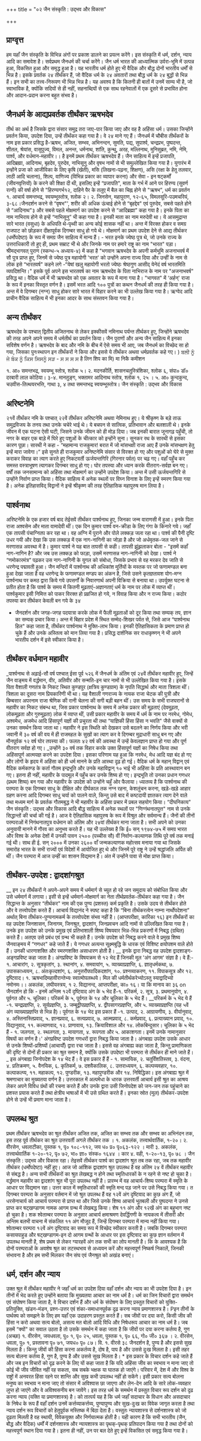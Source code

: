 +++
title = "०२ जैन संस्कृति : उद्भव और विकास"

+++
## प्राग्वृत्त
हम यहाँ जैन संस्कृति के विभिन्न अंगों पर प्रकाश डालने का प्रयत्न करेंगे। इस संस्कृति में धर्म, दर्शन, न्याय आदि का समावेश है। सर्वप्रथम जैनधर्म की चर्चा करेंगे। जैन धर्म भारत की आध्यात्मिक उर्वरा-भूमि में उत्पन्न हुआ, विकसित हुआ और समृद्ध हुआ है। यह भारतीय धर्म होते हुए भी वैदिक और बौद्ध दोनों भारतीय धर्मों से भिन्न है। इसके प्रवर्तक २४ तीर्थंकर हैं, जो वैदिक धर्म के २४ अवतारों तथा बौद्ध धर्म के २४ बुद्धों से भिन्न हैं। इन सभी का तत्त्व-निरूपण भी भिन्न भिन्न है। यह अवश्य है कि कितनी ही बातों में उनमें साम्य भी है, जो स्वाभाविक है, क्योंकि सदियों से ही नहीं, सहनाब्दियों से एक साथ रहनेवालों में एक दूसरे से प्रभावित होना और आदान-प्रदान करना बहुत संभव है।
## जैनधर्म के आद्यप्रवर्तक तीर्थंकर ऋषभदेव
तीर्थ का अर्थ है जिसके द्वारा संसार समुद्र तरा जाए-पार किया जाए और वह है अहिंसा धर्म। उसका जिन्होंने प्रवर्तन किया, उपदेश दिया, उन्हें तीर्थंकर कहा गया है। वे २४ माने गए हैं। जैनधर्म में चौबीस तीर्थंकरों के नाम इस प्रकार प्रसिद्ध है-ऋषभ, अजित, सम्भव, अभिनन्दन, सुमति, पद्य, सुपार्श्व, चन्द्रप्रभ, पुष्पदन्त, शीतल, श्रेयांस, वासुपूज्य, विमल, अनन्त, धर्मनाथ, शांति, कुन्थु, अरह, मल्लिनाथ, मुनिसुब्रत, नमि, नेमि, पार्श्व, और वर्धमान-महावीर।।
है इनमें प्रथम तीर्थंकर ऋषभदेव हैं। जैन साहित्य में इन्हें प्रजापति, आदिब्रह्मा, आदिनाथ, बृहदेव, पुरुदेव, नाभिसूनु और वृषभ नामों से भी समुल्लेखित किया गया है। युगारंभ में इन्होंने प्रजा को आजीविका के लिए कृषि (खेती), मसि (लिखना-पढ़ना, शिक्षण), असि (रक्षा के हेतु तलवार, लाठी आदि चलाना), शिल्प, वाणिज्य (विभिन्न प्रकार का व्यापार करना) और सेवा - इन षट्कर्मों (जीवनवृत्तियों) के करने की शिक्षा दी थी, इसलिए इन्हें “प्रजापति", माता के गर्भ में आने पर हिरण्य (सुवर्ण रत्नों) की वर्षा होने से "हिरण्यगर्भ१२, दाहिने पैर के तलुए में बैल का चिह्न होने से "ऋषभ”, धर्म का प्रवर्तन
१. आचार्य समन्तभद्र, स्वयम्भूस्तोत्र, श्लोक २। २. जिनसेन, महापुराण, १२-६५, विमलसूरि-पउमचरियं, ३-६८।जैनदर्शन करने से “वृषभ"', शरीर की अधिक ऊंचाई होने से “बृहद्देव" एवं पुरुदेव, सबसे पहले होने से “आदिनाथ"३ और सबसे पहले मोक्षमार्ग का उपदेश करने से “आदिब्रह्मा” कहा गया है। इनके पिता का नाम नाभिराय होने से इन्हें “नाभिसूनु” भी कहा गया है। इनकी माता का नाम मरुदेवी था। ये आसमुद्रान्त सारे भारत (वसुधा) के अधिपति थे-पृथ्वी का अन्य कोई शासक नहीं था। अन्त में विरक्त होकर व समग्र राजपाट को छोड़कर दीक्षापूर्वक दिगम्बर साधु हो गये थे। मोक्षमार्ग का प्रथम उपदेश देने से आद्य तीर्थकर (धर्मोपदेष्टा)
के रूप में समग्र जैन साहित्य में मान्य हैं। - भरत इनके ज्येष्ठ पुत्र थे, जो उनके राज्य के उत्तराधिकारी तो हुए ही, प्रथम सम्राट भी थे और जिनके नाम पर हमारे राष्ट्र का नाम "भारत" पड़ा। श्रीमद्भागवत् पुराण (स्कन्ध-५ अध्याय-४) में कहा है "भगवान ऋषभदेव के अपनी कर्मभूमि अजनाभवर्ष में सौ पुत्र प्राप्त हुए, जिनमें से ज्येष्ठ पुत्र महायोगी 'भरत' को उन्होंने अपना राज्य दिया और उन्हीं के नाम से लोक इसे “भारतवर्ष" कहने लगे -“येषां खलु महायोगी भरतो ज्येष्ठः श्रेष्ठगुण आसीद् येनेदं वर्ष भारतमिति व्यपदिशन्ति।" इसके पूर्व अपने इस भारतवर्ष का नाम ऋषभदेव के पिता नाभिराज के नाम पर "अजनाभवर्ष" प्रसिद्ध था।
वैदिक धर्म में भी ऋषभदेव को एक अवतार के रूप में माना गया है। "भागवत" में ‘अर्हन्' राजा के रूप में इनका विस्तृत वर्णन है। इसमें भरत आदि १०० पुत्रों का कथन जैनधर्म की तरह ही किया गया है। अन्त में वे दिगम्बर (नग्न) साधु होकर सारे भारत में विहार करने का भी उल्लेख किया गया है। ऋग्वेद आदि प्राचीन वैदिक साहित्य में भी इनका आदर के साथ संस्तवन किया गया है।
## अन्य तीर्थंकर
ऋषभदेव के पश्चात् द्वितीय अजितनाथ से लेकर इक्कीसवें नमिनाथ पर्यन्त तीर्थकर हुए, जिन्होंने ऋषभदेव की तरह अपने अपने समय में धर्मतीर्थ का प्रवर्तन किया। जैन पुराणों और अन्य जैन साहित्य में इनका सविशेष वर्णन है। ऋषभदेव के बाद और नमि के बीच में ऐसे समय भी आए, जब जैनधर्म का विच्छेद सा हो गया, जिसका पुनःस्थापन इन तीर्थंकरों ने किया और इससे ये तीर्थंकर अथवा धर्मप्रवर्तक कहे गए। ) ਬਲੀ ਨੂੰ ਜੇ ਬੰਕ ਨੂੰ ਕਿਸ ਸਿਸਨੂੰ ਸੜ - ਸ ਸ ਸ ਸ है लिन शिप का मि) मा निकै कमीशन

१. आ० समन्तभद्र, स्वयम्भू स्तोत्र, श्लोक ५। २. मदनकीर्ति, शासनचतुस्त्रिंशिका, श्लोक ६, संपा० डॉ० दरबारी लाल कोठिया। ३-४. मानतुङ्ग, भक्तामर आदिनाथ स्तोत्र, श्लोक १, २५ । ५. आ० कुन्दकुन्द, चउवीस-तित्थयरभत्ति, गाथा ३, ४ तथा समन्तभद्र स्वयम्भूस्तोत्र।
जैन संस्कृति : उद्भव और विकास
## अरिष्टनेमि
२१वें तीर्थंकर नमि के पश्चात् २२वें तीर्थंकर अरिष्टनेमि अथवा नेमिनाथ हुए। ये श्रीकृष्ण के बड़े ताऊ समुद्रविजय के तनय तथा उनके चचेरे भाई थे। ये बचपन से सात्विक, प्रतिभावान और बलशाली थे। इनके जीवन में एक घटना ऐसी घटी, जिसने उनके जीवन को ही मोड़ दिया। जब इनकी बारात जूनागढ़ पहुँची, तो नगर के बाहर एक बाड़े में घिरे हुए पशुओं के चीत्कार को इन्होंने सुना। सुनकर रथ के सारथी से इसका कारण पूछा। सारथी ने कहा - “महामान्य राजकुमार! बरात में जो मांसभक्षी राजा आए हैं उनके मांसभक्षण हेतु इन्हें मारा जावेगा।” इसे सुनते ही राजकुमार अनिष्टनेमि संसार से विरक्त हो गए और पशुओं को घेरे से मुक्त कराकर विवाह का त्याग करते हुए निकटवर्ती ऊर्जयन्तगिरि (गिरनार पर्वत) पर चढ़ गए। वहाँ पहुँच कर समस्त वस्त्राभूषण त्यागकर दिगम्बर साधु हो गए। घोर तपस्या और ध्यान करके वीतराग-सर्वज्ञ बन गए। वर्षों तक जनसामान्य को अहिंसा तथा मोक्षमार्ग का उन्होंने उपदेश किया। अन्त में उसी ऊर्जयन्तगिरि से उन्होंने निर्वाण प्राप्त किया। वैदिक साहित्य में अनेक स्थलों पर विघ्न विनाश के लिए इन्हें स्मरण किया गया है। अनेक इतिहासविद् विद्वानों ने इन्हें श्रीकृष्ण की तरह ऐतिहासिक महापुरुष मान लिया है।
## पार्श्वनाथ

अरिष्टनेमि के एक हजार वर्ष बाद तेईसवें तीर्थंकर पार्श्वनाथ हुए, जिनका जन्म वाराणसी में हुआ। इनके पिता राजा अश्वसेन और माता वामादेवी थीं। एक दिन कुमार पार्श्व वन-क्रीडा के लिए गंगा के किनारे गये। जहाँ एक तापसी पंचाग्नितप कर रहा था। वह अग्नि में पुराने और पोले लक्कड़ जला रहा था। पार्श्व की पैनी दृष्टि उधर गयी और देखा कि उस लक्कड़ में एक नाग-नागिनी का जोड़ा है और जो अर्धमृतक-जल जाने से मरणासन्न अवस्था में है। कुमार पार्श्व ने यह बात तापसी से कही। तापसी झुंझलाकर बोला - "इसमें कहाँ नाग-नागिन है? और जब उस लक्कड़ को फाड़ा, उसमें मरणासन्न नाग-नागिनी को देखा। पार्श्व ने “णमोकारमंत्र” पढ़कर उस नाग-नागिनी के युगल को संबोधा, जिसके प्रभाव से वह मरकर देव जाति से धरणेन्द्र पद्मावती हुआ। जैन मन्दिरों में पार्श्वनाथ की अधिकांश मूर्तियों के मस्तक पर जो फणामण्डल बना हुआ देखा जाता है वह धरणेन्द्र के फणामण्डल मण्डप का अंकन है, जिसे उसने कृतज्ञतावश योग-मग्न पार्श्वनाथ पर कमठ द्वारा किये गये उपसर्गों के निवारणार्थ अपनी विक्रिया से बनाया था।
उपर्युक्त घटना से प्रतीत होता है कि पार्श्व के समय में कितनी मूढ़ताएं-अज्ञानताएं धर्म के नाम पर लोक में व्याप्त थीं। पार्श्वकुमार इसी निमित्त को पाकर विरक्त हो प्रव्रजित हो गये, न विवाह किया और न राज्य किया। कठोर तपस्या कर तीर्थकर केवली बन गये
के
३४
- जैनदर्शन और जगह-जगह पदयात्रा करके लोक में फैली मूढ़ताओं को दूर किया तथा सम्यक् तप, ज्ञान का सम्यक् प्रचार किया। अन्त में बिहार प्रदेश में स्थित सम्मेद-शिखर पर्वत से, जिसे आज “पार्श्वनाथ हिल" कहा जाता है, तीर्थंकर पार्श्वनाथ ने मुक्ति-लाभ किया। इनकी ऐतिहासिकता के प्रमाण प्राप्त हो चुके हैं और उनके अस्तित्व को मान लिया गया है। प्रसिद्ध दार्शनिक सर राधाकृष्णन् ने भी अपने भारतीय दर्शन में इसे स्वीकार किया है।
## तीर्थंकर वर्धमान महावीर
_पार्श्वनाथ से अढ़ाई-सौ वर्ष पश्चात् ईसा पूर्व ५२६ में जैनधर्म के अंतिम एवं २४वें तीर्थंकर महावीर हुए, जिन्हें जैन वाङ्मय में वर्द्धमान, वीर, अतिवीर और सन्मति-इन चार नामों से भी उल्लेखित किया गया है। इसके पिता वैशाली गणतंत्र के निकट स्थित कुण्डपुर (क्षत्रिय कुण्डग्राम) के नृपति सिद्धार्थ और माता त्रिशला थीं। त्रिशला का दूसरा नाम प्रियकारिणी भी था। यह वैशाली गणराज्य के नायक राजा चेटक की पुत्री और बिम्बसार अपरनाम राजा श्रेणिक की रानी चेलना की सगी बड़ी बहन थीं। उस समय के सभी राजघरानों से महावीर का निकट संबन्ध था, जिस प्रकार पार्श्वनाथ के समय में अनेक प्रकार की मूढ़ताएं (देवमूढ़ता, लोकमूढ़ता और गुरुमूढ़ता) लोक में व्याप्त थीं, उसी प्रकार महावीर के समय में धर्म के नाम पर नरमेध, गोमेध, अश्वमेध, अजमेध आदि हिंसापूर्ण यज्ञों की प्रचुरता थी तथा “याज्ञिकी हिंसा हिंसा न भवति" जैसे वाक्यों से उनका समर्थन किया जाता था। महावीर ने इस स्थिति को देखकर उसे बदलने का निर्णय किया और भरी जवानी में ३० वर्ष की वय में ही राजमहल के सुखों का त्याग कर वे दिगम्बर मुद्राधारी साधु बन गए और मौनपूर्वक १२ वर्ष घोर तपस्या की। फलतः ४२ वर्ष की अवस्था में उन्हें केवलज्ञान प्राप्त हो गया और पूर्ण वीतराग सर्वज्ञ हो गए। _उन्होंने ३० वर्ष तक विहार करके उक्त हिंसापूर्ण यज्ञों का निषेध किया तथा अहिंसापूर्ण आत्मयज्ञ करने का उपदेश दिया। इसका परिणाम यह हुआ कि नरमेध, मेध आदि यज्ञ बंद हो गए और लोगों के हृदय में अहिंसा को ही धर्म मानने के प्रति आस्था दृढ़ हो गई। वैदिक धर्म के महान् विद्वान् एवं वैदिक कर्मकाण्ड के कर्ता गौतम इन्द्रभूति
और उनके महाविद्वान् १० भाई भी अहिंसा के प्रति आस्थावान बन गए। इतना ही नहीं, महावीर के पादमूल में पहुँच कर उनके शिष्य हो गए। इन्द्रभूति तो उनका प्रधान गणधर (प्रथम शिष्य) बन गया और महावीर के उपदेश को उन्होंने चहुँ ओर फैलाया।
ध्यातव्य है कि पार्श्वनाथ की परम्परा के एक दिगम्बर साधु के दीक्षित और दीर्घकाल तक नग्न रहना, केशलुंचन करना, खड़े-खड़े आहार ग्रहण करना आदि दिगम्बर साधु चर्या को पालने वाले, किन्तु उसे बाद में कष्टदायी ज्ञातकर त्याग देने वाले तथा मध्यम मार्ग के प्रवर्तक गौतमबुद्ध ने भी महावीर के अहिंसा प्रचार में प्रबल सहयोग किया। “दीघनिकाय"
जैन संस्कृति : उद्भव और विकास आदि बौद्ध साहित्य में अनेक स्थलों पर "णिग्गंथनातपुत्त" नाम से उनके सिद्धान्तों की चर्चा की गई है। आज वे ऐतिहासिक महापुरुष के रूप में विश्रुत और सर्वमान्य हैं। जैनों की तीनों परम्पराओं में निगंथनातपुत्र वर्धमान को अंतिम और २४वां तीर्थकर माना जाता है। सभी अपने को उनका अनुयायी मानने में गौरव का अनुभव करते हैं। यह भी उल्लेख्य है कि ई० सन् १९७४-७५ में समग्र भारत और विश्व के अनेक देशों में उनकी पावन २५०० (पच्चीस सौ) वीं निर्वाण-कल्याणक तिथि पूरे वर्ष तक मनाई गई थी। साथ ही ई. सन् २००० में उनका २६०० वाँ जन्मकल्याणक महोत्सव मनाया गया था जिसके समारोह भारत के सभी राज्यों एवं विदेशों में आयोजित हुए थे और जिनमें पूरे राष्ट्र ने उन्हें श्रद्धांजलि अर्पित की थीं। जैन परम्परा में आज उन्हीं का शासन विद्यमान है। अंत में उन्होंने पावा से मोक्ष प्राप्त किया।
## तीर्थंकर-उपदेश : द्वादशांगश्रुत
__ इन २४ तीर्थंकरों ने अपने-अपने समय में धर्ममार्ग से च्युत हो रहे जन समुदाय को संबोधित किया और उसे धर्ममार्ग में लगाया। इसी से इन्हें धर्ममार्ग-मोक्षमार्ग का नेता तीर्थप्रवर्तक-तीर्थकर कहा गया है। जैन सिद्धान्त के अनुसार “तीर्थकर" नाम की एक पुण्य (प्रशस्त) कर्म प्रकृति है। उसके उदय से तीर्थंकर होते और वे तत्त्वोपदेश करते हैं। आचार्य विद्यानंद ने स्पष्ट कहा है कि “बिना तीर्थकरत्वेन नाम्ना नार्थोपदेशना” अर्थात् बिना तीर्थकर-पुण्यनामकर्म के तत्त्वोपदेश संभव नहीं है। (आप्तपरीक्षा, कारिका १६)
इन तीर्थंकरों का वह उपदेश जिनशासन, जिनागम, जिनश्रुत, द्वादशांग, जिनप्रवचन आदि नामों से उल्लिखित किया गया है। उनके इस उपदेश को उनके प्रमुख एवं प्रतिभाशाली शिष्य विषयवार भिन्न-भिन्न प्रकरणों में निबद्ध (ग्रथित) करते हैं। अतएव उसे प्रबंध एवं ग्रन्थ भी कहते हैं। उनके उपदेश को निबद्ध करने वाले वे प्रमुख शिष्य जैनवाङ्मय में “गणधर" कहे जाते हैं। ये गणधर अत्यन्त सूक्ष्मबुद्धि के धारक एवं विशिष्ट क्षयोपशम वाले होते हैं। उनकी धारणाशक्ति और स्मरणशक्ति असाधारण होती है। __ इनके द्वारा निबद्ध वह उपदेश द्वादशाङ्ग-अङ्गप्रविष्ट कहा जाता है। अंगप्रविष्ट
के विषयक्रम से १२ भेद हैं जिनकी मूल 'अंग आगम' संज्ञा है। वे हैं:- १. आचारांग, २. सूत्रकृतांग, ३. स्थानांग, ४. समवायांग, ५. व्याख्याप्रज्ञप्ति, ६. ज्ञातृधर्मकथा, ७. उपासकाध्ययन, ८. अंतःकृत्दशांग, ६. अनुत्तरौपपादिकदशांग, १०. प्रश्नव्याकरण, ११. विपाकसूत्र और १२. दृष्टिवाद।
१. ऋषभादिमहावीरान्तेभ्यः स्वात्मोपलब्धये। मिल की
धर्मतीर्थकरेभ्योऽस्तु स्याद्वादिभ्यो नमोनमः।। अकलंक, लघीयस्त्रय, १ २. विद्यानन्द, आप्तपरीक्षा, का० १६।
या कि मानाय का
३६
on जैनदर्शन हो कि - इनमें अन्तिम १२वें दृष्टिवाद अंग के ५ भेद हैं-१. परिकर्म, २. सूत्र, ३. प्रथमानुयोग, ४. पूर्वगत और ५. चूलिका। परिकर्म के ५, पूर्वगत के १४ और चूलिका के ५ भेद हैं।
__परिकर्म के ५ भेद ये हैं -१. चन्द्रप्रज्ञप्ति, २. सूर्यप्रज्ञप्ति, ३. जम्बूद्वीपप्रज्ञप्ति, ४. द्वीपसागरप्रज्ञप्ति, और ५. व्याख्याप्रज्ञप्ति (यह ५वें अंग व्याख्याप्रज्ञप्ति से भिन्न है)।
पूर्वगत के १४ भेद इस प्रकार हैं -१. उत्पाद, २. आग्रायणीय, ३. वीर्यानुवाद, ४. अस्तिनास्तिप्रवाद, ५. ज्ञानप्रवाद, ६. सत्यप्रवाद, ७. आत्मप्रवाद, ८. कर्मप्रवाद, ६. प्रत्याख्यान प्रवाद, १०. विद्यानुवाद, ११. कल्याणवाद, १२. प्राणावाय, १३. क्रियाविशाल
और १४. लोकबिन्दुसार।
चूलिका के ५ भेद हैं - १. जलगता, २. स्थलगता, ३. मायागता, ४. रूपगता और ५. आकाशगता। इनमें उनके नामानुसार विषयों का वर्णन है।'
अंगप्रविष्ट उपदेश गणधरों द्वारा निबद्ध किया जाता है। अंगबाह्य उपदेश उसके आधार से उनके शिष्यों-प्रशिष्यों (आचार्यों) द्वारा रचा जाता है। इससे वह अंगबाह्य कहा जाता है, किन्तु प्रामाणिकता की दृष्टि से दोनों ही प्रकार का श्रुत समान है, क्योंकि उसके उपदेष्टा भी परम्परा से तीर्थंकर ही माने जाते हैं।
_ इस अंगबाह्य जिनोपदेश के १४ भेद हैं। वे इस प्रकार हैं हैं - १. सामायिक, २. चतुर्विंशतिस्तव, ३. वंदना, ४. प्रतिक्रमण, ५. वैनयिक, ६. कृतिकर्म, ७. दशवैकालिक, ८. उत्तराध्ययन, ६. कल्पव्यवहार, १०. कल्पाकल्प्य, ११. महाकल्प, १२. पुण्डरीक, १३. महापुण्डरीक और १४. निषिद्धिका। इस अंगबाह्य श्रुत में श्रमणाचार का मुख्यतया वर्णन है।
उत्तरकाल में अल्पमेधा के धारक उत्तरवर्ती आचार्य इसी श्रुत का आश्रय लेकर अपने विविध ग्रंथों की रचना करते हैं और उनके द्वारा उसी जिनोपदेश को जन-जन तक पहुंचाने का प्रशस्त प्रयास करते हैं तथा क्षेत्रीय भाषाओं में भी उसे ग्रथित करते हैं। इनका स्रोत (मूल) तीर्थकर-उपदेश होने से उन्हें भी प्रमाण माना जाता है।
## उपलब्ध श्रुत
प्रथम तीर्थंकर ऋषभदेव का श्रुत तीर्थंकर अजित तक, अजित का सम्भव तक और सम्भव का अभिनंदन तक, इस तरह पूर्व तीर्थकर का श्रुत उत्तरवर्ती अगले तीर्थंकर तक
।
१. अकलंक, तत्त्वार्थवार्तिक, १-२०। २. वीरसेन, धवलाटीका, पुस्तक १, पृ० १०८-११२, जय ध० प्र० पृ०६३-१२२ । मारी ३. अकलंक, तत्त्वार्थवार्तिक १-२०-१२, पृ० ७२, भा० ज्ञा० संस्क० १६४४ । कार ४. वही, १-२०-१३, पृ० ७८ ।
जैन संस्कृति : उद्भव और विकास रहा। तेइसवें तीर्थकर पार्श्व का द्वादशांग श्रुत तब तक रहा, जब तक महावीर तीर्थकर (धर्मोपदेष्टा) नहीं हुए। आज जो आंशिक द्वादशांग श्रुत उपलब्ध है वह अंतिम २४ वें तीर्थंकर महावीर से संबद्ध है। अन्य सभी तीर्थंकरों का श्रुत लेखबद्ध न होने तथा स्मृतिधारकों के न रहने से नष्ट हो चुका है। वर्द्धमान महावीर का द्वादशांग श्रुत भी पूरा उपलब्ध नहीं है। प्रारम्भ में वह आचार्य-शिष्य परम्परा में स्मृति के आधार पर विद्यमान रहा। उत्तर काल में स्मृतिधारकों की स्मृति मन्द पड़ जाने पर उसे निबद्ध किया गया।
त दिगम्बर परम्परा के अनुसार वर्तमान में जो श्रुत उपलब्ध हैं वह १२वें अंग दृष्टिवाद का कुछ अंग हैं, जो धरसेनाचार्य को आचार्य परम्परा से प्राप्त था और जिसे उनके शिष्य आचार्य भूतबली और पुष्पदन्त ने उनसे प्राप्त कर षट्खण्डागम नामक आगम ग्रन्थ में लेखबद्ध किया। शेष ११ अंग और १२खें अंग का बहुभाग नष्ट हो चुका है। शक
श्वेताम्बर परम्परा के अनुसार आचार्य क्षमाश्रमण देवर्द्धिगणी के नायकत्व में तीसरी और अन्तिम बलभी वाचना में संकलित ११ अंग मौजूद हैं, जिन्हें दिगम्बर परम्परा में मान्य नहीं किया गया। श्वेताम्बर परम्परा १२वें अंग दृष्टिवाद का समग्र रूप में विच्छेद स्वीकार करती है। जबकि दिगम्बर परम्परा कसायपाहुड और षट्खण्डागम-इन दो आगम ग्रन्थों के आधार पर इस दृष्टिवाद का कुछ ज्ञान वर्तमान में उपलब्ध मानती है, शेष प्रथम से लेकर ग्यारहवें अंग तक सभी का लोप मानती है। कि
के आवश्यक है कि दोनों परम्पराओं के अवशेष श्रुत का तटस्थभाव से अध्ययन करें और महत्त्वपूर्ण निष्कर्ष निकालें, जिनकी संभावना है और हम सभी मिलकर जैन संघ एवं जैनश्रुत को अखंड बनाएं।
## धर्म, दर्शन और न्याय
उक्त श्रुत में तीर्थंकर महावीर ने जहाँ धर्म का उपदेश दिया वहाँ दर्शन और न्याय का भी उपदेश दिया है। इन तीनों में भेद करते हुए उन्होंने बताया कि मुख्यतया आचार का नाम धर्म है। धर्म का जिन विचारों द्वारा समर्थन एवं संपोषण किया जाता है, वे विचार दर्शन हैं और धर्म के संपोषण के लिए प्रस्तुत विचारों को युक्ति-प्रतियुक्ति, खंडन-मंडन, प्रश्न-उत्तर एवं शंका-समाधानपूर्वक दृढ़ करना न्याय प्रमाणशास्त्र है। Pइन तीनों के पार्थक्य को समझने के लिए हम यहाँ एक उदाहरण प्रस्तुत करते हैं। सब जीवों पर दया करो, किसी जीव की हिंसा न करो अथवा सत्य बोलो, असत्य मत बोलो आदि विधि और निषेधरूप आचार का नाम धर्म है। जब इसमें “क्यों" का सवाल उठता है तो उसके समर्थन में कहा जाता है कि जीवों पर दया करना कर्तव्य है, गुण (अच्छा) १. वीरसेन, जयधवला, पु० १, पृ० २५, धवला, पुस्तक १, पृ० ६६, गो० जी० ३६७ । २. वीरसेन, धवला, पु० १, प्रस्तावना पृ० ७१, जयध० पृ० ८७।
वि.
१. वीरसे
३८
जैनदर्शन है, पुण्य है और इससे सुख मिलता है। किन्तु जीवों की हिंसा करना अकर्तव्य है, दोष है, पाप है और उससे दुःख मिलता है। इसी तहर सत्य बोलना कर्तव्य है, गुण है, पुण्य है
और उससे सुख मिलता है। * इस प्रकार के विचार दर्शन कहे जाते हैं और जब इन विचारों को दृढ़ करने के लिए यों कहा जाता है कि यदि अहिंसा जीव का स्वभाव न माना जाए तो कोई भी जीव जीवित नहीं रह सकता, सब सबके भक्षक या घातक हो जाएंगे। परिवार में, देश में और विश्व के राष्ट्रों में अनवरत हिंसा रहने पर शान्ति और सुख कभी उपलब्ध नहीं हो सकेंगे।
इसी प्रकार सत्य बोलना मनुष्य का स्वभाव न माना जाए तो संसार में अविश्वास छा जाएगा और लेन-देन आदि के सारे लोक-व्यवहार लुप्त हो जाएंगे और वे अविश्वसनीय बन जावेंगे। इस तरह धर्म के समर्थन में प्रस्तुत विचार रूप दर्शन को दृढ़ करना न्याय (यक्ति या प्रमाणशास्त्र) है।
को तात्पर्य यह है कि धर्म जहाँ सदाचार के विधान और असदाचार के निषेध के रूप हैं वहाँ दर्शन उनमें कर्त्तव्याकर्त्तव्य, पुण्यापुण्य और सुख-दुःख का विवेक जागृत करता है तथा न्याय दर्शन रूप विचारों को हेतुपूर्वक मस्तिष्क में बिठा देता है।
वस्तुतः न्यायशास्त्र से दर्शनशास्त्र को जो दृढ़ता मिलती है वह स्थायी, विवेकयुक्त और निर्णयात्मक होती है। यही कारण है कि सभी भारतीय (जैन, बौद्ध और वैदिक) धर्मों में दर्शनशास्त्र और न्यायशास्त्र का पृथक्-पृथक् प्रतिपादन किया गया है तथा दोनों को महत्त्वपूर्ण स्थान दिया गया है। इतना ही नहीं, उन पर बल देते हुए इन्हें विकसित एवं समृद्ध किया गया है।